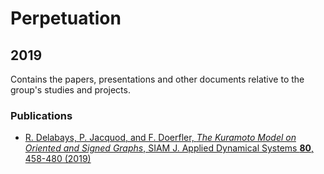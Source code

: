 # Perpetuation
## 2019
Contains the papers, presentations and other documents relative to the group's studies and projects.

### Publications

*  [R. Delabays, P. Jacquod, and F. Doerfler, *The Kuramoto Model on Oriented and Signed Graphs*, SIAM J. Applied Dynamical Systems **80**, 458-480 (2019)](https://github.com/GeeeHesso/Perpetuation/tree/master/2019/Papers/Oriented_Kuramoto)

